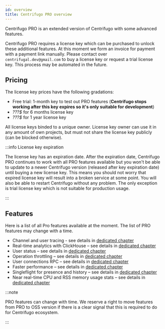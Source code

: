 ```yaml
---
id: overview
title: Centrifugo PRO overview
---
```


Centrifugo PRO is an extended version of Centrifugo with some advanced features.

Centrifugo PRO requires a license key which can be purchased to unlock these additional features. At this moment we form an invoice for payment with a payment link manually. Please contact over `centrifugal.dev@gmail.com` to buy a license key or request a trial license key. This process may be automated in the future.

## Pricing

The license key prices have the following gradations:

* Free trial: 1-month key to test out PRO features (**Centrifugo stops working after this key expires so it's only suitable for development**)
* <em>???$</em> for 6 months license key
* <em>???$</em> for 1 year license key

All license keys binded to a unique owner. License key owner can use it in any amount of own projects, but must not share the license key publicly (can be blocked otherwise).

:::info License key expiration

The license key has an expiration date. After the expiration date, Centrifugo PRO continues to work with all PRO features available but you won't be able to update to a newer Centrifugo version (released after key expiration date) until buying a new license key. This means you should not worry that expired license key will result into a broken service at some point. You will also be able to restart Centrifugo without any problem. The only exception is trial license key which is not suitable for production usage.

:::

## Features

Here is a list of all Pro features available at the moment. The list of PRO features may change with a time.

* Channel and user tracing - see details in [dedicated chapter](./tracing.md)
* Real-time analytics with ClickHouse – see details in [dedicated chapter](./analytics.md)
* User status – see details in [dedicated chapter](./user_status.md)
* Operation throttling – see details in [dedicated chapter](./throttling.md)
* User connections RPC – see details in [dedicated chapter](./user_connections.md)
* Faster performance – see details in [dedicated chapter](./performance.md)
* Singleflight for presence and history – see details in [dedicated chapter](./singleflight.md)
* Near real-time CPU and RSS memory usage stats – see details in [dedicated chapter](./process_stats.md)

:::note

PRO features can change with time. We reserve a right to move features from PRO to OSS version if there is a clear signal that this is required to do for Centrifugo ecosystem.

:::